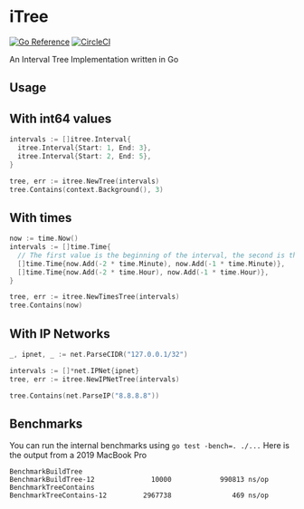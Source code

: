 # iTree
[![Go Reference](https://pkg.go.dev/badge/dmathieu/itree.svg)](https://pkg.go.dev/dmathieu/itree)
[![CircleCI](https://circleci.com/gh/dmathieu/itree.svg?style=svg)](https://app.circleci.com/pipelines/github/dmathieu/itree)

An Interval Tree Implementation written in Go

## Usage

## With int64 values

```go
intervals := []itree.Interval{
  itree.Interval{Start: 1, End: 3},
  itree.Interval{Start: 2, End: 5},
}

tree, err := itree.NewTree(intervals)
tree.Contains(context.Background(), 3)
```

## With times

```go
now := time.Now()
intervals := []time.Time{
  // The first value is the beginning of the interval, the second is the end
  []time.Time{now.Add(-2 * time.Minute), now.Add(-1 * time.Minute)},
  []time.Time{now.Add(-2 * time.Hour), now.Add(-1 * time.Hour)},
}

tree, err := itree.NewTimesTree(intervals)
tree.Contains(now)
```

## With IP Networks

```go
_, ipnet, _ := net.ParseCIDR("127.0.0.1/32")

intervals := []*net.IPNet{ipnet}
tree, err := itree.NewIPNetTree(intervals)

tree.Contains(net.ParseIP("8.8.8.8"))
```

## Benchmarks

You can run the internal benchmarks using  `go test -bench=. ./...`
Here is the output from a 2019 MacBook Pro

```
BenchmarkBuildTree
BenchmarkBuildTree-12              10000            990813 ns/op
BenchmarkTreeContains
BenchmarkTreeContains-12         2967738               469 ns/op
```
